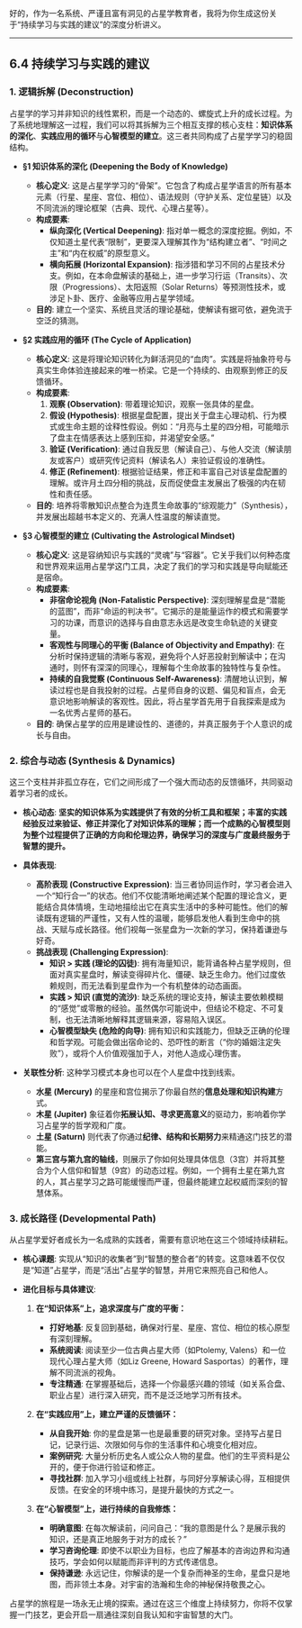 好的，作为一名系统、严谨且富有洞见的占星学教育者，我将为你生成这份关于“持续学习与实践的建议”的深度分析讲义。

---

## 6.4 持续学习与实践的建议

### 1. 逻辑拆解 (Deconstruction)
占星学的学习并非知识的线性累积，而是一个动态的、螺旋式上升的成长过程。为了系统地理解这一过程，我们可以将其拆解为三个相互支撑的核心支柱：**知识体系的深化**、**实践应用的循环**与**心智模型的建立**。这三者共同构成了占星学学习的稳固结构。

*   **§1 知识体系的深化 (Deepening the Body of Knowledge)**
    *   **核心定义**: 这是占星学学习的“骨架”。它包含了构成占星学语言的所有基本元素（行星、星座、宫位、相位）、语法规则（守护关系、定位星链）以及不同流派的理论框架（古典、现代、心理占星等）。
    *   **构成要素**:
        *   **纵向深化 (Vertical Deepening)**: 指对单一概念的深度挖掘。例如，不仅知道土星代表“限制”，更要深入理解其作为“结构建立者”、“时间之主”和“内在权威”的原型意义。
        *   **横向拓展 (Horizontal Expansion)**: 指涉猎和学习不同的占星技术分支。例如，在本命盘解读的基础上，进一步学习行运（Transits）、次限（Progressions）、太阳返照（Solar Returns）等预测性技术，或涉足卜卦、医疗、金融等应用占星学领域。
    *   **目的**: 建立一个坚实、系统且灵活的理论基础，使解读有据可依，避免流于空泛的猜测。

*   **§2 实践应用的循环 (The Cycle of Application)**
    *   **核心定义**: 这是将理论知识转化为鲜活洞见的“血肉”。实践是将抽象符号与真实生命体验连接起来的唯一桥梁。它是一个持续的、由观察到修正的反馈循环。
    *   **构成要素**:
        1.  **观察 (Observation)**: 带着理论知识，观察一张具体的星盘。
        2.  **假设 (Hypothesis)**: 根据星盘配置，提出关于盘主心理动机、行为模式或生命主题的诠释性假设。例如：“月亮与土星的四分相，可能暗示了盘主在情感表达上感到压抑，并渴望安全感。”
        3.  **验证 (Verification)**: 通过自我反思（解读自己）、与他人交流（解读朋友或客户）或研究传记资料（解读名人）来验证假设的准确性。
        4.  **修正 (Refinement)**: 根据验证结果，修正和丰富自己对该星盘配置的理解。或许月土四分相的挑战，反而促使盘主发展出了极强的内在韧性和责任感。
    *   **目的**: 培养将零散知识点整合为连贯生命故事的“综观能力”（Synthesis），并发展出超越书本定义的、充满人性温度的解读直觉。

*   **§3 心智模型的建立 (Cultivating the Astrological Mindset)**
    *   **核心定义**: 这是容纳知识与实践的“灵魂”与“容器”。它关乎我们以何种态度和世界观来运用占星学这门工具，决定了我们的学习和实践是导向赋能还是宿命。
    *   **构成要素**:
        *   **非宿命论视角 (Non-Fatalistic Perspective)**: 深刻理解星盘是“潜能的蓝图”，而非“命运的判决书”。它揭示的是能量运作的模式和需要学习的功课，而意识的选择与自由意志永远是改变生命轨迹的关键变量。
        *   **客观性与同理心的平衡 (Balance of Objectivity and Empathy)**: 在分析时保持逻辑的清晰与客观，避免将个人好恶投射到解读中；在沟通时，则怀有深深的同理心，理解每个生命故事的独特性与复杂性。
        *   **持续的自我觉察 (Continuous Self-Awareness)**: 清醒地认识到，解读过程也是自我投射的过程。占星师自身的议题、偏见和盲点，会无意识地影响解读的客观性。因此，将占星学首先用于自我探索是成为一名优秀占星师的基石。
    *   **目的**: 确保占星学的应用是建设性的、道德的，并真正服务于个人意识的成长与自由。

### 2. 综合与动态 (Synthesis & Dynamics)

这三个支柱并非孤立存在，它们之间形成了一个强大而动态的反馈循环，共同驱动着学习者的成长。

*   **核心动态**: **坚实的知识体系为实践提供了有效的分析工具和框架；丰富的实践经验反过来验证、修正并深化了对知识体系的理解；而一个成熟的心智模型则为整个过程提供了正确的方向和伦理边界，确保学习的深度与广度最终服务于智慧的提升。**

*   **具体表现**:
    *   **高阶表现 (Constructive Expression)**: 当三者协同运作时，学习者会进入一个“知行合一”的状态。他们不仅能清晰地阐述某个配置的理论含义，更能结合具体情境，生动地描绘出它在真实生活中的多种可能性。他们的解读既有逻辑的严谨性，又有人性的温暖，能够启发他人看到生命中的挑战、天赋与成长路径。他们视每一张星盘为一次新的学习，保持着谦逊与好奇。
    *   **挑战表现 (Challenging Expression)**:
        *   **知识 > 实践 (理论的囚徒)**: 拥有海量知识，能背诵各种占星学规则，但面对真实星盘时，解读变得碎片化、僵硬、缺乏生命力。他们过度依赖规则，而无法看到星盘作为一个有机整体的动态画面。
        *   **实践 > 知识 (直觉的流沙)**: 缺乏系统的理论支持，解读主要依赖模糊的“感觉”或零散的经验。虽然偶尔可能说中，但结论不稳定、不可复制，也无法清晰地解释其逻辑来源，容易陷入误区。
        *   **心智模型缺失 (危险的向导)**: 拥有知识和实践能力，但缺乏正确的伦理和哲学观。可能会做出宿命论的、恐吓性的断言（“你的婚姻注定失败”），或将个人价值观强加于人，对他人造成心理伤害。

*   **关联性分析**: 这种学习模式本身也可以在个人星盘中找到线索。
    *   **水星 (Mercury)** 的星座和宫位揭示了你最自然的**信息处理和知识构建**方式。
    *   **木星 (Jupiter)** 象征着你**拓展认知、寻求更高意义**的驱动力，影响着你学习占星学的哲学观和广度。
    *   **土星 (Saturn)** 则代表了你通过**纪律、结构和长期努力**来精通这门技艺的潜能。
    *   **第三宫与第九宫的轴线**，则展示了你如何处理具体信息（3宫）并将其整合为个人信仰和智慧（9宫）的动态过程。例如，一个拥有土星在第九宫的人，其占星学习之路可能缓慢而严谨，但最终能建立起权威而深刻的智慧体系。

### 3. 成长路径 (Developmental Path)

从占星学爱好者成长为一名成熟的实践者，需要有意识地在这三个领域持续耕耘。

*   **核心课题**: 实现从“知识的收集者”到“智慧的整合者”的转变。这意味着不仅仅是“知道”占星学，而是“活出”占星学的智慧，并用它来照亮自己和他人。

*   **进化目标与具体建议**:
    1.  **在“知识体系”上，追求深度与广度的平衡：**
        *   **打好地基**: 反复回到基础，确保对行星、星座、宫位、相位的核心原型有深刻理解。
        *   **系统阅读**: 阅读至少一位古典占星大师（如Ptolemy, Valens）和一位现代心理占星大师（如Liz Greene, Howard Sasportas）的著作，理解不同流派的视角。
        *   **专注精通**: 在掌握基础后，选择一个你最感兴趣的领域（如关系合盘、职业占星）进行深入研究，而不是泛泛地学习所有技术。

    2.  **在“实践应用”上，建立严谨的反馈循环：**
        *   **从自我开始**: 你的星盘是第一也是最重要的研究对象。坚持写占星日记，记录行运、次限如何与你的生活事件和心境变化相对应。
        *   **案例研究**: 大量分析历史名人或公众人物的星盘。他们的生平资料是公开的，便于你进行验证和修正。
        *   **寻找社群**: 加入学习小组或线上社群，与同好分享解读心得，互相提供反馈。在安全的环境中练习，是提升最快的方式之一。

    3.  **在“心智模型”上，进行持续的自我修炼：**
        *   **明确意图**: 在每次解读前，问问自己：“我的意图是什么？是展示我的知识，还是真正地服务于对方的成长？”
        *   **学习咨询伦理**: 即使不以职业为目标，也应了解基本的咨询边界和沟通技巧，学会如何以赋能而非评判的方式传递信息。
        *   **保持谦逊**: 永远记住，你解读的是一个复杂而神圣的生命，星盘只是地图，而非领土本身。对宇宙的浩瀚和生命的神秘保持敬畏之心。

占星学的旅程是一场永无止境的探索。通过在这三个维度上持续努力，你将不仅掌握一门技艺，更会开启一扇通往深刻自我认知和宇宙智慧的大门。

<!--
metadata:
  concept: ["interpretation", "archetype", "learning-process"]
  planet: ["Mercury", "Jupiter", "Saturn"]
  sign: []
  house: ["3rd-house", "9th-house"]
  aspect: []
  element: []
  modality: []
  difficulty: basic
  dependencies: ["无"]
-->